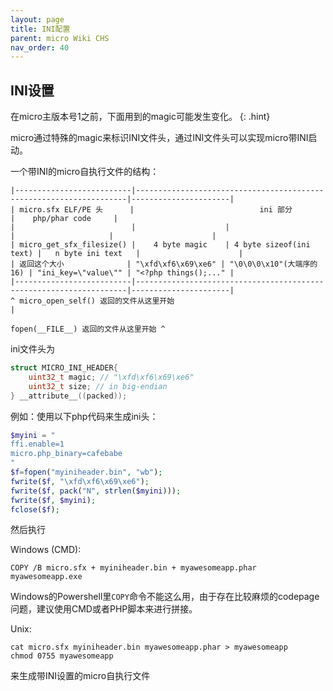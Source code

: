 ```yaml
---
layout: page
title: INI配置
parent: micro Wiki CHS
nav_order: 40
---
```


## INI设置

在micro主版本号1之前，下面用到的magic可能发生变化。
{: .hint}

micro通过特殊的magic来标识INI文件头，通过INI文件头可以实现micro带INI启动。

一个带INI的micro自执行文件的结构：

```brainfuck
|--------------------------|--------------------------------------------------------------------|----------------------|
| micro.sfx ELF/PE 头      |                            ini 部分                                |    php/phar code     |
|                          |                    |                         |                     |                      |
| micro_get_sfx_filesize() |    4 byte magic    | 4 byte sizeof(ini text) |   n byte ini text   |                      |
| 返回这个大小              | "\xfd\xf6\x69\xe6" | "\0\0\0\x10"(大端序的16) | "ini_key=\"value\"" | "<?php things();..." |
|--------------------------|--------------------------------------------------------------------|----------------------|
^ micro_open_self() 返回的文件从这里开始                                                         |
                                                            fopen(__FILE__) 返回的文件从这里开始 ^

```

ini文件头为

```c
struct MICRO_INI_HEADER{
    uint32_t magic; // "\xfd\xf6\x69\xe6"
    uint32_t size; // in big-endian
} __attribute__((packed));
```

例如：使用以下php代码来生成ini头：

```php
$myini = "
ffi.enable=1
micro.php_binary=cafebabe
"
$f=fopen("myiniheader.bin", "wb");
fwrite($f, "\xfd\xf6\x69\xe6");
fwrite($f, pack("N", strlen($myini)));
fwrite($f, $myini);
fclose($f);
```

然后执行

Windows (CMD):
```batch
COPY /B micro.sfx + myiniheader.bin + myawesomeapp.phar myawesomeapp.exe
```

Windows的Powershell里`COPY`命令不能这么用，由于存在比较麻烦的codepage问题，建议使用CMD或者PHP脚本来进行拼接。

Unix:
```batch
cat micro.sfx myiniheader.bin myawesomeapp.phar > myawesomeapp
chmod 0755 myawesomeapp
```

来生成带INI设置的micro自执行文件
